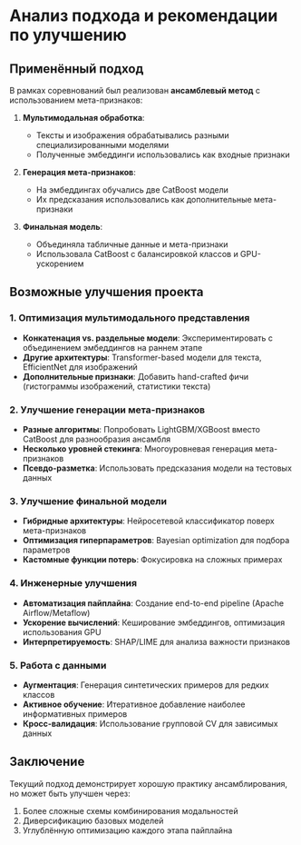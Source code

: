 # Анализ подхода и рекомендации по улучшению

## Применённый подход

В рамках соревнований был реализован **ансамблевый метод** с использованием мета-признаков:

1. **Мультимодальная обработка**:
   - Тексты и изображения обрабатывались разными специализированными моделями
   - Полученные эмбеддинги использовались как входные признаки

2. **Генерация мета-признаков**:
   - На эмбеддингах обучались две CatBoost модели
   - Их предсказания использовались как дополнительные мета-признаки

3. **Финальная модель**:
   - Объединяла табличные данные и мета-признаки
   - Использовала CatBoost с балансировкой классов и GPU-ускорением

## Возможные улучшения проекта

### 1. Оптимизация мультимодального представления
- **Конкатенация vs. раздельные модели**: Экспериментировать с объединением эмбеддингов на раннем этапе
- **Другие архитектуры**: Transformer-based модели для текста, EfficientNet для изображений
- **Дополнительные признаки**: Добавить hand-crafted фичи (гистограммы изображений, статистики текста)

### 2. Улучшение генерации мета-признаков
- **Разные алгоритмы**: Попробовать LightGBM/XGBoost вместо CatBoost для разнообразия ансамбля
- **Несколько уровней стекинга**: Многоуровневая генерация мета-признаков
- **Псевдо-разметка**: Использовать предсказания модели на тестовых данных

### 3. Улучшение финальной модели
- **Гибридные архитектуры**: Нейросетевой классификатор поверх мета-признаков
- **Оптимизация гиперпараметров**: Bayesian optimization для подбора параметров
- **Кастомные функции потерь**: Фокусировка на сложных примерах

### 4. Инженерные улучшения
- **Автоматизация пайплайна**: Создание end-to-end pipeline (Apache Airflow/Metaflow)
- **Ускорение вычислений**: Кеширование эмбеддингов, оптимизация использования GPU
- **Интерпретируемость**: SHAP/LIME для анализа важности признаков

### 5. Работа с данными
- **Аугментация**: Генерация синтетических примеров для редких классов
- **Активное обучение**: Итеративное добавление наиболее информативных примеров
- **Кросс-валидация**: Использование групповой CV для зависимых данных

## Заключение
Текущий подход демонстрирует хорошую практику ансамблирования, но может быть улучшен через:
1. Более сложные схемы комбинирования модальностей
2. Диверсификацию базовых моделей
3. Углублённую оптимизацию каждого этапа пайплайна